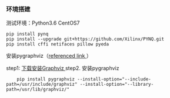 ### 环境搭建

测试环境：Python3.6  CentOS7
 
    pip install pynq
    pip install --upgrade git+https://github.com/Xilinx/PYNQ.git
    pip install cffi netifaces pillow pyeda 
安装pygraphviz（<a href = https://blog.csdn.net/chirebingxue/article/details/50393755>referenced link </a>）

 step1:  <a href = https://graphviz.gitlab.io/_pages/Download/Download_source.html>下载安装Graphviz </a>
 step2.  安装pygraphviz

        pip install pygraphviz --install-option="--include-path=/usr/include/graphviz" --install-option="--library-path=/usr/lib/graphviz/"
